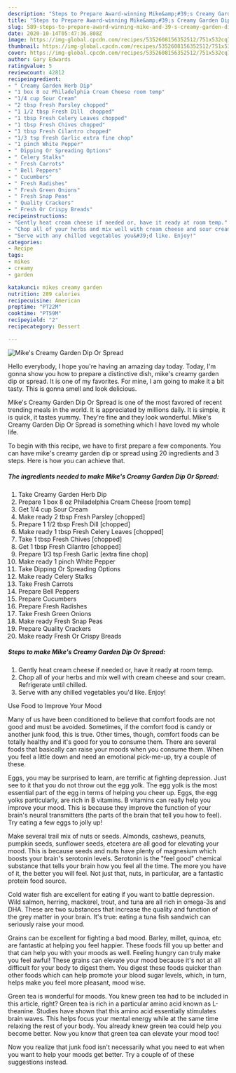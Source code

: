 ```yaml
---
description: "Steps to Prepare Award-winning Mike&amp;#39;s Creamy Garden Dip Or Spread"
title: "Steps to Prepare Award-winning Mike&amp;#39;s Creamy Garden Dip Or Spread"
slug: 589-steps-to-prepare-award-winning-mike-and-39-s-creamy-garden-dip-or-spread
date: 2020-10-14T05:47:36.808Z
image: https://img-global.cpcdn.com/recipes/5352608156352512/751x532cq70/mikes-creamy-garden-dip-or-spread-recipe-main-photo.jpg
thumbnail: https://img-global.cpcdn.com/recipes/5352608156352512/751x532cq70/mikes-creamy-garden-dip-or-spread-recipe-main-photo.jpg
cover: https://img-global.cpcdn.com/recipes/5352608156352512/751x532cq70/mikes-creamy-garden-dip-or-spread-recipe-main-photo.jpg
author: Gary Edwards
ratingvalue: 5
reviewcount: 42812
recipeingredient:
- " Creamy Garden Herb Dip"
- "1 box 8 oz Philadelphia Cream Cheese room temp"
- "1/4 cup Sour Cream"
- "2 tbsp Fresh Parsley chopped"
- "1 1/2 tbsp Fresh Dill  chopped"
- "1 tbsp Fresh Celery Leaves chopped"
- "1 tbsp Fresh Chives chopped"
- "1 tbsp Fresh Cilantro chopped"
- "1/3 tsp Fresh Garlic extra fine chop"
- "1 pinch White Pepper"
- " Dipping Or Spreading Options"
- " Celery Stalks"
- " Fresh Carrots"
- " Bell Peppers"
- " Cucumbers"
- " Fresh Radishes"
- " Fresh Green Onions"
- " Fresh Snap Peas"
- " Quality Crackers"
- " Fresh Or Crispy Breads"
recipeinstructions:
- "Gently heat cream cheese if needed or, have it ready at room temp."
- "Chop all of your herbs and mix well with cream cheese and sour cream. Refrigerate until chilled."
- "Serve with any chilled vegetables you&#39;d like. Enjoy!"
categories:
- Recipe
tags:
- mikes
- creamy
- garden

katakunci: mikes creamy garden 
nutrition: 289 calories
recipecuisine: American
preptime: "PT22M"
cooktime: "PT59M"
recipeyield: "2"
recipecategory: Dessert

---
```



![Mike&#39;s Creamy Garden Dip Or Spread](https://img-global.cpcdn.com/recipes/5352608156352512/751x532cq70/mikes-creamy-garden-dip-or-spread-recipe-main-photo.jpg)

Hello everybody, I hope you're having an amazing day today. Today, I'm gonna show you how to prepare a distinctive dish, mike&#39;s creamy garden dip or spread. It is one of my favorites. For mine, I am going to make it a bit tasty. This is gonna smell and look delicious.



Mike&#39;s Creamy Garden Dip Or Spread is one of the most favored of recent trending meals in the world. It is appreciated by millions daily. It is simple, it is quick, it tastes yummy. They're fine and they look wonderful. Mike&#39;s Creamy Garden Dip Or Spread is something which I have loved my whole life.


To begin with this recipe, we have to first prepare a few components. You can have mike&#39;s creamy garden dip or spread using 20 ingredients and 3 steps. Here is how you can achieve that.

<!--inarticleads1-->

##### The ingredients needed to make Mike&#39;s Creamy Garden Dip Or Spread:

1. Take  Creamy Garden Herb Dip
1. Prepare 1 box 8 oz Philadelphia Cream Cheese [room temp]
1. Get 1/4 cup Sour Cream
1. Make ready 2 tbsp Fresh Parsley [chopped]
1. Prepare 1 1/2 tbsp Fresh Dill  [chopped]
1. Make ready 1 tbsp Fresh Celery Leaves [chopped]
1. Take 1 tbsp Fresh Chives [chopped]
1. Get 1 tbsp Fresh Cilantro [chopped]
1. Prepare 1/3 tsp Fresh Garlic [extra fine chop]
1. Make ready 1 pinch White Pepper
1. Take  Dipping Or Spreading Options
1. Make ready  Celery Stalks
1. Take  Fresh Carrots
1. Prepare  Bell Peppers
1. Prepare  Cucumbers
1. Prepare  Fresh Radishes
1. Take  Fresh Green Onions
1. Make ready  Fresh Snap Peas
1. Prepare  Quality Crackers
1. Make ready  Fresh Or Crispy Breads




<!--inarticleads2-->

##### Steps to make Mike&#39;s Creamy Garden Dip Or Spread:

1. Gently heat cream cheese if needed or, have it ready at room temp.
1. Chop all of your herbs and mix well with cream cheese and sour cream. Refrigerate until chilled.
1. Serve with any chilled vegetables you&#39;d like. Enjoy!




Use Food to Improve Your Mood


Many of us have been conditioned to believe that comfort foods are not good and must be avoided. Sometimes, if the comfort food is candy or another junk food, this is true. Other times, though, comfort foods can be totally healthy and it's good for you to consume them. There are several foods that basically can raise your moods when you consume them. When you feel a little down and need an emotional pick-me-up, try a couple of these.

Eggs, you may be surprised to learn, are terrific at fighting depression. Just see to it that you do not throw out the egg yolk. The egg yolk is the most essential part of the egg in terms of helping you cheer up. Eggs, the egg yolks particularly, are rich in B vitamins. B vitamins can really help you improve your mood. This is because they improve the function of your brain's neural transmitters (the parts of the brain that tell you how to feel). Try eating a few eggs to jolly up!

Make several trail mix of nuts or seeds. Almonds, cashews, peanuts, pumpkin seeds, sunflower seeds, etcetera are all good for elevating your mood. This is because seeds and nuts have plenty of magnesium which boosts your brain's serotonin levels. Serotonin is the "feel good" chemical substance that tells your brain how you feel all the time. The more you have of it, the better you will feel. Not just that, nuts, in particular, are a fantastic protein food source.

Cold water fish are excellent for eating if you want to battle depression. Wild salmon, herring, mackerel, trout, and tuna are all rich in omega-3s and DHA. These are two substances that increase the quality and function of the grey matter in your brain. It's true: eating a tuna fish sandwich can seriously raise your mood. 

Grains can be excellent for fighting a bad mood. Barley, millet, quinoa, etc are fantastic at helping you feel happier. These foods fill you up better and that can help you with your moods as well. Feeling hungry can truly make you feel awful! These grains can elevate your mood because it's not at all difficult for your body to digest them. You digest these foods quicker than other foods which can help promote your blood sugar levels, which, in turn, helps make you feel more pleasant, mood wise.

Green tea is wonderful for moods. You knew green tea had to be included in this article, right? Green tea is rich in a particular amino acid known as L-theanine. Studies have shown that this amino acid essentially stimulates brain waves. This helps focus your mental energy while at the same time relaxing the rest of your body. You already knew green tea could help you become better. Now you know that green tea can elevate your mood too!

Now you realize that junk food isn't necessarily what you need to eat when you want to help your moods get better. Try  a  couple of  of  these  suggestions  instead.

